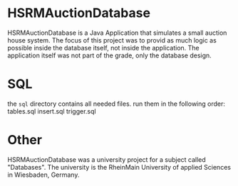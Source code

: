 HSRMAuctionDatabase
===================

HSRMAuctionDatabase is a Java Application that simulates a small auction house system.
The focus of this project was to provid as much logic as possible inside the database itself, not inside the application.
The application itself was not part of the grade, only the database design.


SQL
===================

the `sql` directory contains all needed files.
run them in the following order:
tables.sql
insert.sql
trigger.sql


Other
===================

HSRMAuctionDatabase was a university project for a subject called "Databases". The university is the RheinMain University of applied Sciences in Wiesbaden, Germany.

